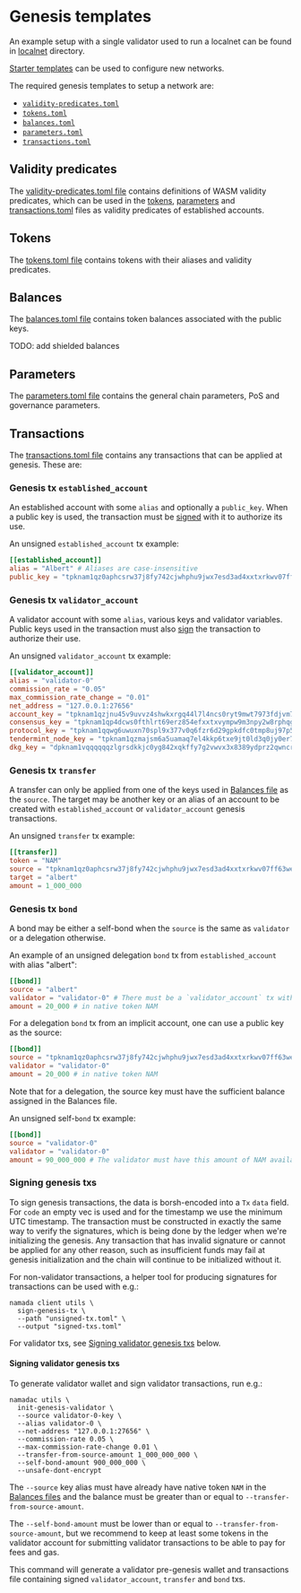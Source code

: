 # Genesis templates

An example setup with a single validator used to run a localnet can be found in [localnet](localnet/README.md) directory.

[Starter templates](starter/README.md) can be used to configure new networks.

The required genesis templates to setup a network are:

- [`validity-predicates.toml`](#validity-predicates)
- [`tokens.toml`](#tokens)
- [`balances.toml`](#balances)
- [`parameters.toml`](#parameters)
- [`transactions.toml`](#transactions)

## Validity predicates

The [validity-predicates.toml file](validity-predicates) contains definitions of WASM validity predicates, which can be used in the [tokens](#tokens), [parameters](#parameters) and [transactions.toml](#transactions) files as validity predicates of established accounts.

## Tokens

The [tokens.toml file](tokens.toml) contains tokens with their aliases and validity predicates.

## Balances

The [balances.toml file](balances.toml) contains token balances associated with the public keys.

TODO: add shielded balances

## Parameters

The [parameters.toml file](parameters.toml) contains the general chain parameters, PoS and governance parameters.

## Transactions

The [transactions.toml file](transactions.toml) contains any transactions that can be applied at genesis. These are:

### Genesis tx `established_account`

An established account with some `alias`  and optionally a `public_key`. When a public key is used, the transaction must be [signed](#signing-genesis-txs) with it to authorize its use.

An unsigned `established_account` tx example:

```toml
[[established_account]]
alias = "Albert" # Aliases are case-insensitive
public_key = "tpknam1qz0aphcsrw37j8fy742cjwhphu9jwx7esd3ad4xxtxrkwv07ff63we33t3r"
```

### Genesis tx `validator_account`

A validator account with some `alias`, various keys and validator variables. Public keys used in the transaction must also [sign](#signing-validator-genesis-txs) the transaction to authorize their use.

An unsigned `validator_account` tx example:

```toml
[[validator_account]]
alias = "validator-0"
commission_rate = "0.05"
max_commission_rate_change = "0.01"
net_address = "127.0.0.1:27656"
account_key = "tpknam1qzjnu45v9uvvz4shwkxrgq44l7l4ncs0ryt9mwt7973fdjvm76tgkulmxll"
consensus_key = "tpknam1qp4dcws0fthlrt69erz854efxxtxvympw9m3npy2w8rphqgxu2ufcluhhva"
protocol_key = "tpknam1qqwg6uwuxn70spl9x377v0q6fzr6d29gpkdfc0tmp8uj97p5awnukum3d4q"
tendermint_node_key = "tpknam1qzmajsm6a5uamaq7el4kkp6txe9jt0ld3q0jy0er7cuz0u0k2yck64je49d"
dkg_key = "dpknam1vqqqqqqzlgrsdkkjc0yg842xqkffy7g2vwvx3x8389ydprz2qwncruzxr8cg8u939z4yy76wkx6uwfe7qur95yrftsd0r8lu0ayhu4zqsrkf9em3n5zpm7jkcmjtg0a24h2fa5gejvt0ywddwc6xa72f3z8czkcwrz38vq"
```

### Genesis tx `transfer`

A transfer can only be applied from one of the keys used in [Balances file](#balances) as the `source`. The target may be another key or an alias of an account to be created with `established_account` or `validator_account` genesis transactions.

An unsigned `transfer` tx example:

```toml
[[transfer]]
token = "NAM"
source = "tpknam1qz0aphcsrw37j8fy742cjwhphu9jwx7esd3ad4xxtxrkwv07ff63we33t3r"
target = "albert"
amount = 1_000_000
```

### Genesis tx `bond`

A bond may be either a self-bond when the `source` is the same as `validator` or a delegation otherwise.

An example of an unsigned delegation `bond` tx from `established_account` with alias "albert":

```toml
[[bond]]
source = "albert"
validator = "validator-0" # There must be a `validator_account` tx with this alias
amount = 20_000 # in native token NAM
```

For a delegation `bond` tx from an implicit account, one can use a public key as the source:

```toml
[[bond]]
source = "tpknam1qz0aphcsrw37j8fy742cjwhphu9jwx7esd3ad4xxtxrkwv07ff63we33t3r"
validator = "validator-0"
amount = 20_000 # in native token NAM
```

Note that for a delegation, the source key must have the sufficient balance assigned in the Balances file.

An unsigned self-`bond` tx example:

```toml
[[bond]]
source = "validator-0"
validator = "validator-0"
amount = 90_000_000 # The validator must have this amount of NAM available in account
```

### Signing genesis txs

To sign genesis transactions, the data is borsh-encoded into a `Tx` `data` field. For `code` an empty vec is used and for the timestamp we use the minimum UTC timestamp. The transaction must be constructed in exactly the same way to verify the signatures, which is being done by the ledger when we're initializing the genesis. Any transaction that has invalid signature or cannot be applied for any other reason, such as insufficient funds may fail at genesis initialization and the chain will continue to be initialized without it.

For non-validator transactions, a helper tool for producing signatures for transactions can be used with e.g.:

```shell
namada client utils \
  sign-genesis-tx \
  --path "unsigned-tx.toml" \
  --output "signed-txs.toml"
```

For validator txs, see [Signing validator genesis txs](#signing-validator-genesis-txs) below.

#### Signing validator genesis txs

To generate validator wallet and sign validator transactions, run e.g.:

```shell
namadac utils \
  init-genesis-validator \
  --source validator-0-key \
  --alias validator-0 \
  --net-address "127.0.0.1:27656" \
  --commission-rate 0.05 \
  --max-commission-rate-change 0.01 \
  --transfer-from-source-amount 1_000_000_000 \
  --self-bond-amount 900_000_000 \
  --unsafe-dont-encrypt
```

The `--source` key alias must have already have native token `NAM` in the [Balances files](#balances) and the balance must be greater than or equal to `--transfer-from-source-amount`.

The `--self-bond-amount` must be lower than or equal to `--transfer-from-source-amount`, but we recommend to keep at least some tokens in the validator account for submitting validator transactions to be able to pay for fees and gas.

This command will generate a validator pre-genesis wallet and transactions file containing signed `validator_account`, `transfer` and `bond` txs.
